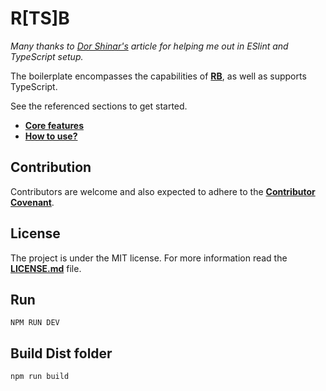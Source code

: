 # R[TS]B

*Many thanks to [Dor Shinar's](https://medium.com/@dors718/linting-your-react-typescript-project-with-eslint-and-prettier-2423170c3d42) article for helping me out in ESlint and TypeScript setup.*

The boilerplate encompasses the capabilities of [**RB**](https://github.com/gomorizsolt/react-boilerplate), as well as supports TypeScript.

See the referenced sections to get started.

- [**Core features**](https://github.com/gomorizsolt/react-boilerplate#core-features)
- [**How to use?**](https://github.com/gomorizsolt/react-boilerplate#how-to-use)

## Contribution

Contributors are welcome and also expected to adhere to the [**Contributor Covenant**](https://www.contributor-covenant.org/).

## License

The project is under the MIT license. For more information read the [**LICENSE.md**](./LICENSE.md) file.


## Run

`NPM RUN DEV`

## Build Dist folder

`npm run build`